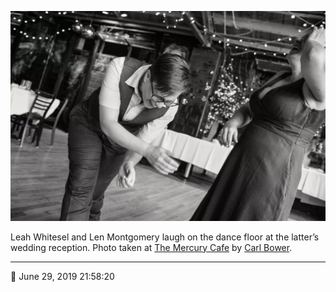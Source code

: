 ![Leah Whitesel and Len Montgomery laugh on the dance floor](assets/2b96c1eb37a22186543a560305993b5f.webp)

Leah Whitesel and Len Montgomery laugh on the dance floor at the latter’s wedding reception. Photo taken at [The Mercury Cafe](http://mercurycafe.com/) by [Carl Bower](http://carlbowerphotos.com/).

- - - -

<span aria-hidden="true">📅</span> June 29, 2019 21:58:20
